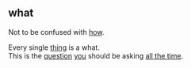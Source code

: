 ## what

Not to be confused with [how](how.md).  

Every single [thing](thing.md) is a what.  
This is the [question](question.md) [you](you.md) should be asking [all the time](all_the_time.md).  
